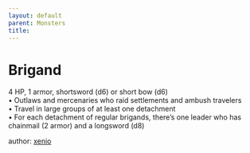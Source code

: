 ```yaml
---
layout: default
parent: Monsters
title:
---
```

# Brigand
4 HP, 1 armor, shortsword (d6) or short bow (d6)  
• Outlaws and mercenaries who raid settlements and ambush travelers  
• Travel in large groups of at least one detachment  
• For each detachment of regular brigands, there’s one leader who has chainmail (2 armor) and a longsword (d8)  

author: [xenio](https://xenioinabottle.blogspot.com/2021/02/classic-monsters-for-cairnito-part-1.html)
